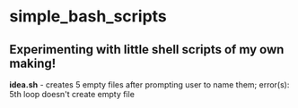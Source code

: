 # simple_bash_scripts
Experimenting with little shell scripts of my own making!
--

**idea.sh** - creates 5 empty files after prompting user to name them; error(s): 5th loop doesn't create empty file
